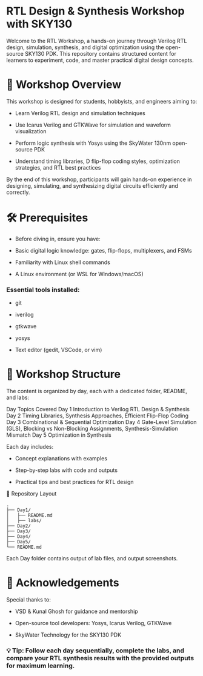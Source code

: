 # RTL Design & Synthesis Workshop with SKY130

Welcome to the RTL Workshop, a hands-on journey through Verilog RTL design, simulation, synthesis, and digital optimization using the open-source SKY130 PDK. This repository contains structured content for learners to experiment, code, and master practical digital design concepts.

# 🚀 Workshop Overview

This workshop is designed for students, hobbyists, and engineers aiming to:

- Learn Verilog RTL design and simulation techniques

- Use Icarus Verilog and GTKWave for simulation and waveform visualization

- Perform logic synthesis with Yosys using the SkyWater 130nm open-source PDK

- Understand timing libraries, D flip-flop coding styles, optimization strategies, and RTL best practices

By the end of this workshop, participants will gain hands-on experience in designing, simulating, and synthesizing digital circuits efficiently and correctly.

# 🛠 Prerequisites

- Before diving in, ensure you have:

- Basic digital logic knowledge: gates, flip-flops, multiplexers, and FSMs

- Familiarity with Linux shell commands

- A Linux environment (or WSL for Windows/macOS)

### Essential tools installed:

- git

- iverilog

- gtkwave

- yosys

- Text editor (gedit, VSCode, or vim)

# 📅 Workshop Structure

The content is organized by day, each with a dedicated folder, README, and labs:

Day	Topics Covered
Day 1	Introduction to Verilog RTL Design & Synthesis
Day 2	Timing Libraries, Synthesis Approaches, Efficient Flip-Flop Coding
Day 3	Combinational & Sequential Optimization
Day 4	Gate-Level Simulation (GLS), Blocking vs Non-Blocking Assignments, Synthesis-Simulation Mismatch
Day 5	Optimization in Synthesis

Each day includes:

- Concept explanations with examples

- Step-by-step labs with code and outputs

- Practical tips and best practices for RTL design

 📂 Repository Layout
 ```
.
├── Day1/
│   ├── README.md
│   ├── labs/
├── Day2/
├── Day3/
├── Day4/
├── Day5/
└── README.md
```

Each Day folder contains output of lab files, and output screenshots.

# 🙏 Acknowledgements

Special thanks to:

- VSD  & Kunal Ghosh for guidance and mentorship

- Open-source tool developers: Yosys, Icarus Verilog, GTKWave

- SkyWater Technology for the SKY130 PDK

### 💡 Tip: Follow each day sequentially, complete the labs, and compare your RTL synthesis results with the provided outputs for maximum learning.
